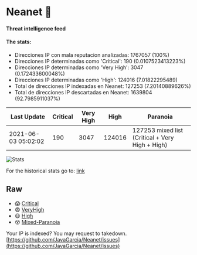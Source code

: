 # Neanet :hocho:
#### Threat intelligence feed
#### The stats:

- Direcciones IP con mala reputacion analizadas: 1767057 (100%)
- Direcciones IP determinadas como 'Critical':  190 (0.0107523413223%)
- Direcciones IP determinadas como 'Very High':  3047 (0.172433600048%)
- Direcciones IP determinadas como 'High':  124016 (7.01822295489)
- Total de direcciones IP indexadas en Neanet:  127253 (7.20140889626%)
- Total de direcciones IP descartadas en Neanet:  1639804 (92.7985911037%)

| Last Update | Critical | Very High | High | Paranoia |
| --- | --- | --- | --- | --- |
| 2021-06-03 05:02:02 | 190 | 3047 | 124016 | 127253 mixed list (Critical + Very High + High)|

![Stats](https://docs.google.com/spreadsheets/d/e/2PACX-1vSnaNMIXVabIpDJjufMlzH7poXnshF3mgd8Is1g9ytUEzVsP5my4Trn8f-xkoLLQ38xpL3HtmUexLo6/pubchart?oid=501124687&format=image)

For the historical stats go to: [link](/stats.csv)
## Raw
- :scream: [Critical](https://raw.githubusercontent.com/JavaGarcia/Neanet/master/blacklists/neanet_critical.txt)
- :fearful: [VeryHigh](https://raw.githubusercontent.com/JavaGarcia/Neanet/master/blacklists/neanet_veryHigh.txtt)
- :frowning: [High](https://raw.githubusercontent.com/JavaGarcia/Neanet/master/blacklists/neanet_high.txt)
- :dizzy_face: [Mixed-Paranoia](https://raw.githubusercontent.com/JavaGarcia/Neanet/master/blacklists/neanet_all.txt)


Your IP is indexed? You may request to takedown. [https://github.com/JavaGarcia/Neanet/issues](https://github.com/JavaGarcia/Neanet/issues)














































































































































































































































































































































































































































































































































































































































































































































































































































































































































































































































































































































































































































































































































































































































































































































































































































































































































































































































































































































































































































































































































































































































































































































































































































































































































































































































































































































































































































































































































































































































































































































































































































































































































































































































































































































































































































































































































































































































































































































































































































































































































































































































































































































































































































































































































































































































































































































































































































































































































































































































































































































































































































































































































































































































































































































































































































































































































































































































































































































































































































































































































































































































































































































































































































































































































































































































































































































































































































































































































































